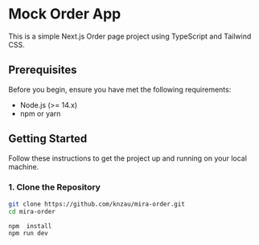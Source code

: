 # Mock Order App

This is a simple Next.js Order page project using TypeScript and Tailwind CSS.

## Prerequisites

Before you begin, ensure you have met the following requirements:

-   Node.js (>= 14.x)
-   npm or yarn

## Getting Started

Follow these instructions to get the project up and running on your local machine.

### 1. Clone the Repository

```bash
git clone https://github.com/knzau/mira-order.git
cd mira-order
```

```bash
npm  install
npm run dev
```
